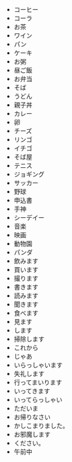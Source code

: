 * コーヒー
* コーラ
* お茶
* ワイン
* パン
* ケーキ
* お粥
* 昼ご飯
* お弁当
* そば
* うどん
* 親子丼
* カレー
* 卵
* チーズ
* リンゴ
* イチゴ
* そば屋
* テニス
* ジョギング
* サッカー
* 野球
* 申込書
* 手神
* シーデイー
* 音楽
* 映画
* 動物園
* パンダ
* 飲みます
* 買います
* 撮ります
* 書きます
* 読みます
* 聞きます
* 食べます
* 見ます
* します
* 掃除します
* これから
* じゃあ
* いらっしゃいます
* 失礼します
* 行ってまいります
* いってきます
* いってらっしゃい
* ただいま
* お帰りなさい
* かしこまりました。
* お邪魔します
* ください。
* 午前中
